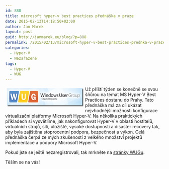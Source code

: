 ```yaml
---
id: 888
title: microsoft hyper-v best practices přednáška v praze
date: 2015-02-13T14:18:50+02:00
author: Jan Marek
layout: post
guid: http://janmarek.eu/blog/?p=888
permalink: /2015/02/13/microsoft-hyper-v-best-practices-prednka-v-praze/
categories:
  - Hyper-V
  - Nezařazené
tags:
  - Hyper-V
  - WUG
---
```

[<img title="Logo" style="border-top: 0px; border-right: 0px; background-image: none; border-bottom: 0px; float: left; padding-top: 0px; padding-left: 0px; margin: 5px; border-left: 0px; display: inline; padding-right: 0px" border="0" alt="Logo" src="/wp-content/uploads/2015/02/Logo_thumb.png" width="244" align="left" height="59" />](/wp-content/uploads/2015/02/Logo.png)Už příští týden se konečně se svou šňůrou na témat MS Hyper-V Best Practices dostanu do Prahy. Tato přednáška má za cíl ukázat nejvhodnější možnosti konfigurace virtualizační platformy Microsoft Hyper-V. Na několika praktických příkladech si vysvětlíme, jak nakonfigurovat Hyper-V v oblasti hostitelů, virtuálních strojů, sítí, úložiště, vysoké dostupnosti a disaster recovery tak, aby byla zajištěna stoprocentní podpora, bezpečnost a výkon. Celá přednáška čerpá ze mých zkušeností z velkého množství projektů implementace a podpory Microsoft Hyper-V.

Pokud jste se ještě nezaregistrovali, tak mrkněte na <a href="http://www.wug.cz/praha/akce/716-Microsoft-Hyper-V-Best-Practices" target="_blank">stránky WUGu</a>.

Těším se na vás!
